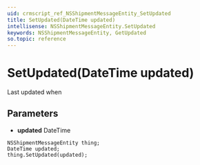 ```yaml
---
uid: crmscript_ref_NSShipmentMessageEntity_SetUpdated
title: SetUpdated(DateTime updated)
intellisense: NSShipmentMessageEntity.SetUpdated
keywords: NSShipmentMessageEntity, GetUpdated
so.topic: reference
---
```


# SetUpdated(DateTime updated)

Last updated when

## Parameters

* **updated** DateTime

```crmscript
NSShipmentMessageEntity thing;
DateTime updated;
thing.SetUpdated(updated);
```

